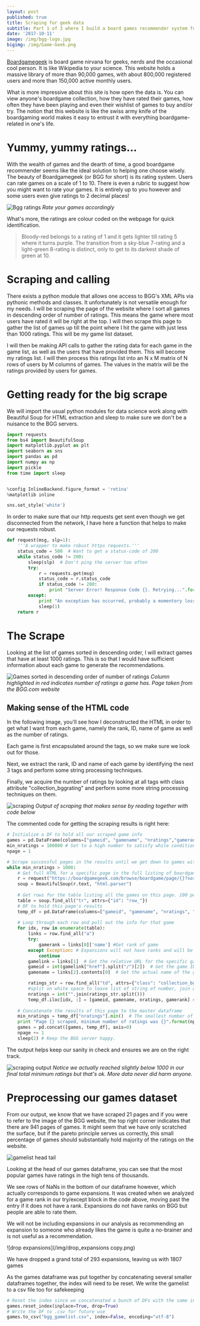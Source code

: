 ```yaml
---
layout: post
published: true
title: Scraping for geek data
subtitle: Part 1 of 3 where I build a board games recommender system for BGG.com users
date: '2017-10-11'
image: /img/bgg-logo.jpg
bigimg: /img/Game-Geek.png
---
```

[Boardgamegeek](https://boardgamegeek.com/) is board game nirvana for geeks, nerds and the occasional cool person. It is like Wikipedia to your science. This website holds a massive library of more than 90,000 games, with about 800,000 registered users and more than 150,000 active monthly users. 

What is more impressive about this site is how open the data is. You can view anyone's boardgame collection, how they have rated their games, how often they have been playing and even their wishlist of games to buy and/or try. The notion that this website is like the swiss army knife of the boardgaming world makes it easy to entrust it with everything boardgame-related in one's life.

# Yummy, yummy ratings...

With the wealth of games and the dearth of time, a good boardgame recommender seems like the ideal solution to helping one choose wisely. The beauty of Boardgamegeek (or BGG for short) is its rating system. Users can rate games on a scale of 1 to 10. There is even a rubric to suggest how you might want to rate your games. It is entirely up to you however and some users even give ratings to 2 decimal places!

![Bgg ratings](/img/BGG_ratings.png)
*Rate your games accordingly*

What's more, the ratings are colour coded on the webpage for quick identification. 

>Bloody-red belongs to a rating of 1 and it gets lighter till rating 5 where it turns purple. 
The transition from a sky-blue 7-rating and a light-green 8-rating is distinct, only to get to its darkest shade of green at 10.

# Scraping and calling

There exists a python module that allows one access to BGG's XML APIs via pythonic methods and classes. It unfortunately is not versatile enough for my needs. I will be scraping the page of the website where I sort all games in descending order of number of ratings. This means the game where most users have rated it will be right at the top. I will then scrape this page to gather the list of games up till the point where I hit the game with just less than 1000 ratings. This will be my game list dataset.

I will then be making API calls to gather the rating data for each game in the game list, as well as the users that have provided them. This will become my ratings list. I will then process this ratings list into an N x M matrix of N rows of users by M columns of games. The values in the matrix will be the ratings provided by users for games.

# Getting ready for the big scrape

We will import the usual python modules for data science work along with Beautiful Soup for HTML extraction and sleep to make sure we don't be a nuisance to the BGG servers.

```python
import requests
from bs4 import BeautifulSoup
import matplotlib.pyplot as plt
import seaborn as sns
import pandas as pd
import numpy as np
import pickle
from time import sleep


%config InlineBackend.figure_format = 'retina'
%matplotlib inline

sns.set_style('white')
```

In order to make sure that our http requests get sent even though we get disconnected from the network, I have here a function that helps to make our requests robust.

```python
def request(msg, slp=1):
    '''A wrapper to make robust https requests.'''
    status_code = 500  # Want to get a status-code of 200
    while status_code != 200:
        sleep(slp)  # Don't ping the server too often
        try:
            r = requests.get(msg)
            status_code = r.status_code
            if status_code != 200:
                print "Server Error! Response Code {}. Retrying...".format(r.status_code)
        except:
            print "An exception has occurred, probably a momentory loss of connection. Waiting one seconds..."
            sleep(1)
    return r
```

# The Scrape
Looking at the list of games sorted in descending order, I will extract games that have at least 1000 ratings. This is so that I would have sufficient information about each game to generate the recommendations.

![Games sorted in descending order of number of ratings](/img/sorted_games.png)
*Column highlighted in red indicates number of ratings a game has. Page taken from the BGG.com website*

## Making sense of the HTML code
In the following image, you'll see how I deconstructed the HTML in order to get what I want from each game, namely the rank, ID, name of game as well as the number of ratings.

Each game is first encapsulated around the <tr id='row_'> tags, so we make sure we look out for those.

Next, we extract the rank, ID and name of each game by identifying the next 3 <a> tags and perform some string processing techniques.
  
Finally, we acquire the number of ratings by looking at all <tr> tags with class attribute "collection_bggrating" and perform some more string processing techniques on them.

![scraping](/img/scraping.png)
*Output of scraping that makes sense by reading together with code below*

The commented code for getting the scraping results is right here:

```python
# Initialize a DF to hold all our scraped game info
games = pd.DataFrame(columns=["gameid", "gamename", "nratings","gamerank"])
min_nratings = 100000 # Set to a high number to satisfy while condition
npage = 1

# Scrape successful pages in the results until we get down to games with < 1000 ratings each
while min_nratings > 1000:
    # Get full HTML for a specific page in the full listing of boardgames sorted by 
    r = request("https://boardgamegeek.com/browse/boardgame/page/{}?sort=numvoters&sortdir=desc".format(npage))
    soup = BeautifulSoup(r.text, "html.parser")    
    
    # Get rows for the table listing all the games on this page. 100 per page
    table = soup.find_all("tr", attrs={"id": "row_"})
    # DF to hold this page's results
    temp_df = pd.DataFrame(columns=["gameid", "gamename", "nratings", "gamerank"], index=range(len(table)))  
    
    # Loop through each row and pull out the info for that game
    for idx, row in enumerate(table):
        links = row.find_all("a")
        try:
            gamerank = links[0]['name'] #Get rank of game
        except Exception: # Expansions will not have ranks and will be recorded as NaN rows in our dataframe
            continue
        gamelink = links[1]  # Get the relative URL for the specific game
        gameid = int(gamelink["href"].split("/")[2])  # Get the game ID by parsing the relative URL
        gamename = links[2].contents[0]  # Get the actual name of the game as the link contents

        ratings_str = row.find_all("td", attrs={"class": "collection_bggrating"})[2].contents[0]
        #split on white space to leave list of string of number, join on empty space then change to int datatype
        nratings = int("".join(ratings_str.split()))
        temp_df.iloc[idx, :] = [gameid, gamename, nratings, gamerank] #Add to temp_df
        
    # Concatenate the results of this page to the master dataframe
    min_nratings = temp_df["nratings"].min()  # The smallest number of ratings of any game on the page
    print "Page {} scraped, minimum number of ratings was {}".format(npage, min_nratings)
    games = pd.concat([games, temp_df], axis=0)
    npage += 1
    sleep(2) # Keep the BGG server happy.
```

The output helps keep our sanity in check and ensures we are on the right track.

![scraping output](/img/scraping_output.png)
*Notice we actually reached slightly below 1000 in our final total minimum ratings but that's ok. More data never did harm anyone.*

# Preprocessing our games dataset
From our output, we know that we have scraped 21 pages and if you were to refer to the image of the BGG website, the top right corner indicates that there are 941 pages of games. It might seem that we have only scratched the surface, but if the pareto principle serves us correctly, this small percentage of games should substantially hold majority of the ratings on the website.

![gamelist head tail](/img/gamelist_head_tail.png)

Looking at the head of our games dataframe, you can see that the most popular games have ratings in the high tens of thousands.

We see rows of NaNs in the bottom of our dataframe however, which actually corresponds to game expansions. It was created when we analyzed for a game rank in our try/except block in the code above, moving past the entry if it does not have a rank. Expansions do not have ranks on BGG but people are able to rate them.

We will not be including expansions in our analysis as recommending an expansion to someone who already likes the game is quite a no-brainer and is not useful as a recommendation.

![drop expansions](/img/drop_expansions copy.png)

We have dropped a grand total of 293 expansions, leaving us with 1807 games

As the games dataframe was put together by concatenating several smaller dataframes together, the index will need to be reset. We write the gamelist to a csv file too for safekeeping

```python
# Reset the index since we concatenated a bunch of DFs with the same index into one DF
games.reset_index(inplace=True, drop=True)
# Write the DF to .csv for future use
games.to_csv("bgg_gamelist.csv", index=False, encoding="utf-8")
```

